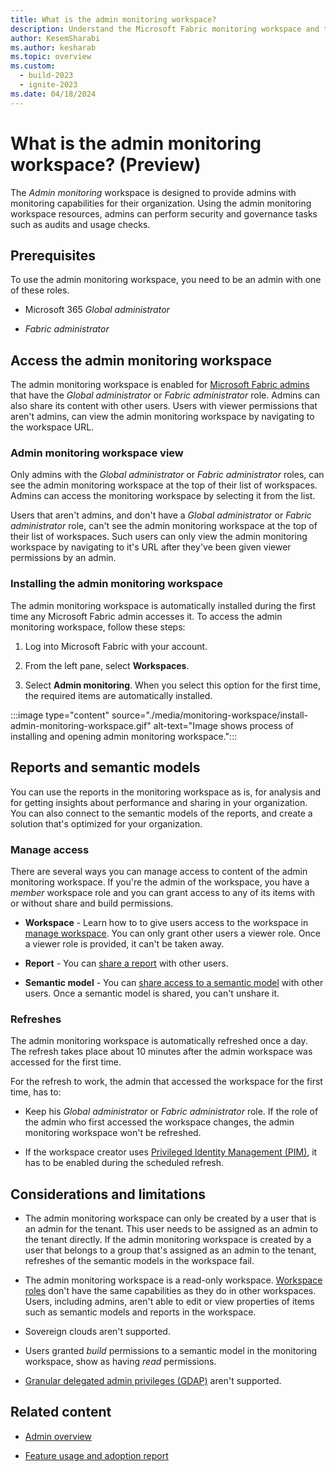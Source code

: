 ```yaml
---
title: What is the admin monitoring workspace?
description: Understand the Microsoft Fabric monitoring workspace and the reports it holds.
author: KesemSharabi
ms.author: kesharab
ms.topic: overview
ms.custom:
  - build-2023
  - ignite-2023
ms.date: 04/18/2024
---
```


# What is the admin monitoring workspace? (Preview)

The *Admin monitoring* workspace is designed to provide admins with monitoring capabilities for their organization. Using the admin monitoring workspace resources, admins can perform security and governance tasks such as audits and usage checks.

## Prerequisites

To use the admin monitoring workspace, you need to be an admin with one of these roles.

* Microsoft 365 *Global administrator*

* *Fabric administrator*

## Access the admin monitoring workspace

The admin monitoring workspace is enabled for [Microsoft Fabric admins](microsoft-fabric-admin.md) that have the *Global administrator* or *Fabric administrator* role. Admins can also share its content with other users. Users with viewer permissions that aren't admins, can view the admin monitoring workspace by navigating to the workspace URL.

### Admin monitoring workspace view

Only admins with the *Global administrator* or *Fabric administrator* roles, can see the admin monitoring workspace at the top of their list of workspaces. Admins can access the monitoring workspace by selecting it from the list.

Users that aren't admins, and don't have a *Global administrator* or *Fabric administrator* role, can't see the admin monitoring workspace at the top of their list of workspaces. Such users can only view the admin monitoring workspace by navigating to it's URL after they've been given viewer permissions by an admin.

### Installing the admin monitoring workspace

The admin monitoring workspace is automatically installed during the first time any Microsoft Fabric admin accesses it. To access the admin monitoring workspace, follow these steps:

1. Log into Microsoft Fabric with your account.

2. From the left pane, select **Workspaces**.

3. Select **Admin monitoring**. When you select this option for the first time, the required items are automatically installed.

:::image type="content" source="./media/monitoring-workspace/install-admin-monitoring-workspace.gif" alt-text="Image shows process of installing and opening admin monitoring workspace.":::

## Reports and semantic models

You can use the reports in the monitoring workspace as is, for analysis and for getting insights about performance and sharing in your organization. You can also connect to the semantic models of the reports, and create a solution that's optimized for your organization.

### Manage access

There are several ways you can manage access to content of the admin monitoring workspace. If you're the admin of the workspace, you have a *member* workspace role and you can grant access to any of its items with or without share and build permissions.

* **Workspace** - Learn how to to give users access to the workspace in [manage workspace](portal-workspaces.md). You can only grant other users a viewer role. Once a viewer role is provided, it can't be taken away.

* **Report** - You can [share a report](/power-bi/connect-data/service-datasets-share) with other users.

* **Semantic model** - You can [share access to a semantic model](/power-bi/connect-data/service-datasets-share) with other users. Once a semantic model is shared, you can't unshare it.

### Refreshes

The admin monitoring workspace is automatically refreshed once a day. The refresh takes place about 10 minutes after the admin workspace was accessed for the first time.

For the refresh to work, the admin that accessed the workspace for the first time, has to:

* Keep his *Global administrator* or *Fabric administrator* role. If the role of the admin who first accessed the workspace changes, the admin monitoring workspace won't be refreshed.

* If the workspace creator uses [Privileged Identity Management (PIM)](/entra/id-governance/privileged-identity-management/pim-configure), it has to be enabled during the scheduled refresh.

## Considerations and limitations

* The admin monitoring workspace can only be created by a user that is an admin for the tenant. This user needs to be assigned as an admin to the tenant directly. If the admin monitoring workspace is created by a user that belongs to a group that's assigned as an admin to the tenant, refreshes of the semantic models in the workspace fail.

* The admin monitoring workspace is a read-only workspace. [Workspace roles](/power-bi/collaborate-share/service-roles-new-workspaces#workspace-roles) don't have the same capabilities as they do in other workspaces. Users, including admins, aren't able to edit or view properties of items such as semantic models and reports in the workspace.

* Sovereign clouds aren't supported.

* Users granted *build* permissions to a semantic model in the monitoring workspace, show as having *read* permissions.

* [Granular delegated admin privileges (GDAP)](/partner-center/gdap-introduction) aren't supported.

## Related content

* [Admin overview](microsoft-fabric-admin.md)

* [Feature usage and adoption report](feature-usage-adoption.md)